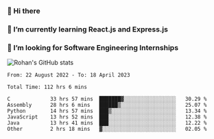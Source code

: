 ### 👋 Hi there 

<!--
**rohznmdev/rohznmdev** is a ✨ _special_ ✨ repository because its `README.md` (this file) appears on your GitHub profile.

Here are some ideas to get you started:

- 🔭 I’m currently working on ...
- 🌱 I’m currently learning Ruby and Ruby on Rails
- 👯 I’m looking to collaborate on ...
- 🤔 I’m looking for help with ...
- 💬 Ask me about ...
- 📫 How to reach me: ...
- 😄 Pronouns: ...
- ⚡ Fun fact: ...
-->
### 🌱 I’m currently learning React.js and Express.js
### 🤔 I’m looking for Software Engineering Internships
![Rohan's GitHub stats](https://github-readme-stats.vercel.app/api?username=rohznmdev&theme=dark&show_icons=true)

<!--START_SECTION:waka-->

```text
From: 22 August 2022 - To: 18 April 2023

Total Time: 112 hrs 6 mins

C             33 hrs 57 mins  ███████▓░░░░░░░░░░░░░░░░░   30.29 %
Assembly      28 hrs 6 mins   ██████▒░░░░░░░░░░░░░░░░░░   25.07 %
Python        14 hrs 57 mins  ███▒░░░░░░░░░░░░░░░░░░░░░   13.34 %
JavaScript    13 hrs 52 mins  ███░░░░░░░░░░░░░░░░░░░░░░   12.38 %
Java          13 hrs 41 mins  ███░░░░░░░░░░░░░░░░░░░░░░   12.22 %
Other         2 hrs 18 mins   ▓░░░░░░░░░░░░░░░░░░░░░░░░   02.05 %
```

<!--END_SECTION:waka-->
